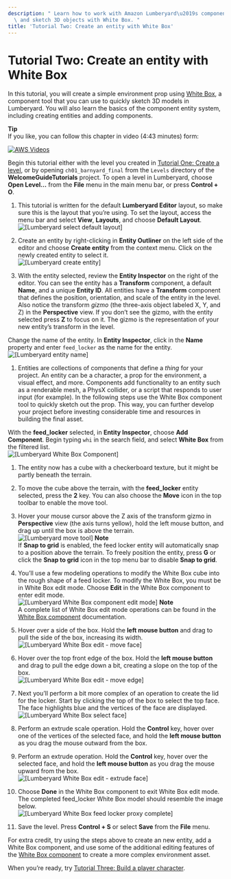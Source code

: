 ```yaml
---
description: " Learn how to work with Amazon Lumberyard\u2019s component entity system\
  \ and sketch 3D objects with White Box. "
title: 'Tutorial Two: Create an entity with White Box'
---
```

# Tutorial Two: Create an entity with White Box<a name="tutor-ch02-create-an-entity"></a>

In this tutorial, you will create a simple environment prop using [White Box](https://docs.aws.amazon.com/lumberyard/latest/userguide/gem-white-box.html), a component tool that you can use to quickly sketch 3D models in Lumberyard\. You will also learn the basics of the component entity system, including creating entities and adding components\.

**Tip**  
If you like, you can follow this chapter in video \(4:43 minutes\) form:  

[![AWS Videos](http://img.youtube.com/vi/https://www.youtube.com/embed/em15_n28R-k?rel=0/0.jpg)](http://www.youtube.com/watch?v=https://www.youtube.com/embed/em15_n28R-k?rel=0)

Begin this tutorial either with the level you created in [Tutorial One: Create a level](tutor-ch01-create-a-level.md), or by opening `ch01_barnyard_final` from the `Levels` directory of the **WelcomeGuideTutorials** project\. To open a level in Lumberyard, choose **Open Level…​** from the **File** menu in the main menu bar, or press **Control \+ O**\.

1.  This tutorial is written for the default **Lumberyard Editor** layout, so make sure this is the layout that you’re using\. To set the layout, access the menu bar and select **View**, **Layouts**, and choose **Default Layout**\.   
![\[Lumberyard select default layout\]](/images/welcomeguide/ui-default-layout-1.25.png)

1.  Create an entity by right\-clicking in **Entity Outliner** on the left side of the editor and choose **Create entity** from the context menu\. Click on the newly created entity to select it\.   
![\[Lumberyard create entity\]](/images/welcomeguide/ui-create-entity-1.25.png)

1.  With the entity selected, review the **Entity Inspector** on the right of the editor\. You can see the entity has a **Transform** component, a default **Name**, and a unique **Entity ID**\. All entities have a **Transform** component that defines the position, orientation, and scale of the entity in the level\. Also notice the transform *gizmo* \(the three\-axis object labeled X, Y, and Z\) in the **Perspective** view\. If you don’t see the gizmo, with the entity selected press **Z** to focus on it\. The gizmo is the representation of your new entity’s transform in the level\. 

   Change the name of the entity\. In **Entity Inspector**, click in the **Name** property and enter `feed_locker` as the name for the entity\.  
![\[Lumberyard entity name\]](/images/welcomeguide/ui-entity-name-1.25.png)

1.  Entities are collections of components that define a *thing* for your project\. An entity can be a character, a prop for the environment, a visual effect, and more\. Components add functionality to an entity such as a renderable mesh, a PhysX collider, or a script that responds to user input \(for example\)\. In the following steps use the White Box component tool to quickly sketch out the prop\. This way, you can further develop your project before investing considerable time and resources in building the final asset\. 

   With the **feed\_locker** selected, in **Entity Inspector**, choose **Add Component**\. Begin typing `whi` in the search field, and select **White Box** from the filtered list\.  
![\[Lumberyard White Box Component\]](/images/welcomeguide/ui-white-box-component-1.25.png)

1.  The entity now has a cube with a checkerboard texture, but it might be partly beneath the terrain\. 

   1.  To move the cube above the terrain, with the **feed\_locker** entity selected, press the **2** key\. You can also choose the **Move** icon in the top toolbar to enable the move tool\. 

   1.  Hover your mouse cursor above the Z axis of the transform gizmo in **Perspective** view \(the axis turns yellow\), hold the left mouse button, and drag up until the box is above the terrain\.   
![\[Lumberyard move tool\]](/images/welcomeguide/anim-move-entity-1.25.gif)
**Note**  
If **Snap to grid** is enabled, the feed locker entity will automatically snap to a position above the terrain\. To freely position the entity, press **G** or click the **Snap to grid** icon in the top menu bar to disable **Snap to grid**\.

1.  You’ll use a few modeling operations to modify the White Box cube into the rough shape of a feed locker\. To modify the White Box, you must be in White Box edit mode\. Choose **Edit** in the White Box component to enter edit mode\.   
![\[Lumberyard White Box component edit mode\]](/images/welcomeguide/ui-white-box-edit-mode-1.26.png)
**Note**  
A complete list of White Box edit mode operations can be found in the [White Box component](https://docs.aws.amazon.com/lumberyard/latest/userguide/component-white-box.html) documentation\.

1.  Hover over a side of the box\. Hold the **left mouse button** and drag to pull the side of the box, increasing its width\.   
![\[Lumberyard White Box edit - move face\]](/images/welcomeguide/anim-wb-move-face-1.25.gif)

1.  Hover over the top front edge of the box\. Hold the **left mouse button** and drag to pull the edge down a bit, creating a slope on the top of the box\.   
![\[Lumberyard White Box edit - move edge\]](/images/welcomeguide/anim-wb-move-edge-1.25.gif)

1.  Next you’ll perform a bit more complex of an operation to create the lid for the locker\. Start by clicking the top of the box to select the top face\. The face highlights blue and the vertices of the face are displayed\.   
![\[Lumberyard White Box select face\]](/images/welcomeguide/ui-white-box-select-face-1.25.png)

1.  Perform an extrude scale operation\. Hold the **Control** key, hover over one of the vertices of the selected face, and hold the **left mouse button** as you drag the mouse outward from the box\. 

1.  Perform an extrude operation\. Hold the **Control** key, hover over the selected face, and hold the **left mouse button** as you drag the mouse upward from the box\.   
![\[Lumberyard White Box edit - extrude face\]](/images/welcomeguide/anim-wb-extrude-face-1.25.gif)

1.  Choose **Done** in the White Box component to exit White Box edit mode\. The completed feed\_locker White Box model should resemble the image below\.   
![\[Lumberyard White Box feed locker proxy complete\]](/images/welcomeguide/ui-feed-locker-complete-1.25.png)

1.  Save the level\. Press **Control \+ S** or select **Save** from the **File** menu\. 

For extra credit, try using the steps above to create an new entity, add a White Box component, and use some of the additional editing features of the [White Box component](https://docs.aws.amazon.com/lumberyard/latest/userguide/component-white-box.html) to create a more complex environment asset\.

When you’re ready, try [Tutorial Three: Build a player character](tutor-ch03-build-a-player-character.md)\.